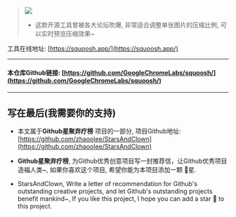 > ![](https://upload-images.jianshu.io/upload_images/3203841-4958e787bce68e78.gif?imageMogr2/auto-orient/strip)
> - 这款开源工具曾被各大论坛吹爆, 非常适合调整单张图片的压缩比例, 可以实时预览压缩效果~

工具在线地址: [https://squoosh.app/](https://squoosh.app/)

---

#### 本仓库Github链接: [https://github.com/GoogleChromeLabs/squoosh/](https://github.com/GoogleChromeLabs/squoosh/)

---

## 写在最后(我需要你的支持)
- 本文属于**Github星聚弃疗榜** 项目的一部分, 项目Github地址: [https://github.com/zhaoolee/StarsAndClown](https://github.com/zhaoolee/StarsAndClown)

- **Github星聚弃疗榜**, 为Github优秀创意项目写一封推荐信，让Github优秀项目造福人类~, 如果你喜欢这个项目, 希望你能为本项目添加一颗 🌟星.

- StarsAndClown, Write a letter of recommendation for Github's outstanding creative projects, and let Github's outstanding projects benefit mankind~, If you like this project, I hope you can add a star 🌟 to this project.




